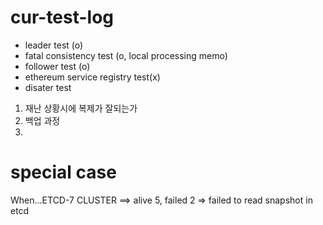 # cur-test-log
- leader test (o)
- fatal consistency test (o, local processing memo)
- follower test (o)
- ethereum service registry test(x)
- disater test
1. 재난 상황시에 복제가 잘되는가
2. 백업 과정
3. 
# special case
When...ETCD-7 CLUSTER ==> alive 5, failed 2
    => failed to read snapshot in etcd 



